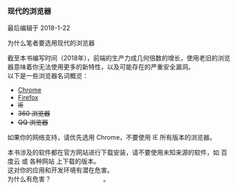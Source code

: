 <div class="container-fluid">
    <div class="card card-cascade my-5 hoverable">
        <div class="view gradient-card-header indigo">
            <h3 class="h3-responsive">现代的浏览器</h3>
            <p>最后编辑于 2018-1-22</p>
        </div>
        <div class="card info-color z-depth-2">
            <div class="card-body">
                <p class="white-text mb-0 text-center">
                    为什么笔者要选用现代的浏览器
                </p>
            </div>
        </div>
        <div class="card-body">
            <p class="card-text">
                <span class="h4-responsive">
                    截至本书编写时间（2018年），前端的生产力成几何倍数的增长，使用老旧的浏览器意味着你无法使用更多的新特性，以及可能存在的严重安全漏洞。
                    <br>
                    以下是一些浏览器名词概览：
                    <ul>
                        <li><a href="https://www.google.com/chrome/browser/desktop/index.html" rel="noopener noreferrer" target="_black">Chrome</a></li>
                        <li><a href="https://www.mozilla.org/zh-CN/firefox/" rel="noopener noreferrer" target="_black">Firefox</a></li>
                        <li><del>IE</del></li>
                        <li><del>360 浏览器</del></li>
                        <li><del>QQ 浏览器</del></li>
                    </ul>
                    如果你的网络支持，请优先选用 Chrome，不要使用 IE 所有版本的浏览器。
                </span>
            </p>
        </div>
        <div class="card red lighten-1 z-depth-2">
            <div class="card-body">
                <p class="white-text mb-0">
                    本书涉及的软件都在官方网站进行下载安装，请不要使用未知来源的软件，如 百度云 或 各种网站 上下载的版本。
                    <br>
                    这对你的应用和开发环境有潜在危害。
                    <br>
                    为什么有危害？ <a href="https://baike.baidu.com/item/XcodeGhost" rel="noopener noreferrer" target="_black" style="color:#fff">XcodeGhost 事件</a>。
                </p>
            </div>
        </div>
    </div>
</div>
